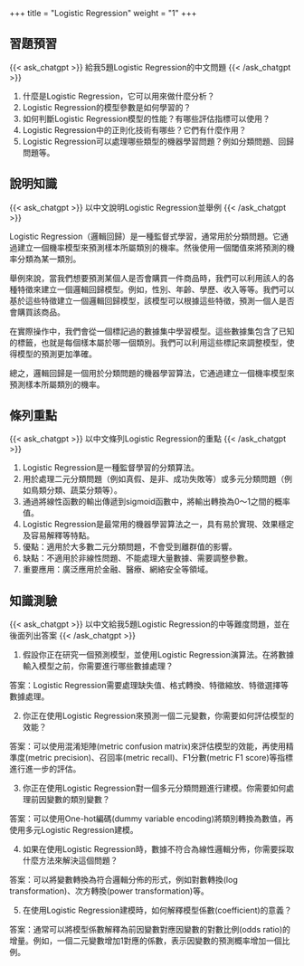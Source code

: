 +++
title = "Logistic Regression"
weight = "1"
+++
## 習題預習
{{< ask_chatgpt >}}
給我5題Logistic Regression的中文問題
{{< /ask_chatgpt >}}

1. 什麼是Logistic Regression，它可以用來做什麼分析？
2. Logistic Regression的模型參數是如何學習的？
3. 如何判斷Logistic Regression模型的性能？有哪些評估指標可以使用？
4. Logistic Regression中的正則化技術有哪些？它們有什麼作用？
5. Logistic Regression可以處理哪些類型的機器學習問題？例如分類問題、回歸問題等。   

## 說明知識
{{< ask_chatgpt >}}
以中文說明Logistic Regression並舉例
{{< /ask_chatgpt >}}

Logistic Regression（邏輯回歸）是一種監督式學習，通常用於分類問題。它通過建立一個機率模型來預測樣本所屬類別的機率。然後使用一個閾值來將預測的機率分類為某一類別。

舉例來說，當我們想要預測某個人是否會購買一件商品時，我們可以利用該人的各種特徵來建立一個邏輯回歸模型。例如，性別、年齡、學歷、收入等等。我們可以基於這些特徵建立一個邏輯回歸模型，該模型可以根據這些特徵，預測一個人是否會購買該商品。

在實際操作中，我們會從一個標記過的數據集中學習模型。這些數據集包含了已知的標籤，也就是每個樣本屬於哪一個類別。我們可以利用這些標記來調整模型，使得模型的預測更加準確。

總之，邏輯回歸是一個用於分類問題的機器學習算法，它通過建立一個機率模型來預測樣本所屬類別的機率。   

## 條列重點
{{< ask_chatgpt >}}
以中文條列Logistic Regression的重點
{{< /ask_chatgpt >}}

1. Logistic Regression是一種監督學習的分類算法。
2. 用於處理二元分類問題（例如真假、是非、成功失敗等）或多元分類問題（例如鳥類分類、蔬菜分類等）。
3. 通過將線性函數的輸出傳遞到sigmoid函數中，將輸出轉換為0～1之間的概率值。
4. Logistic Regression是最常用的機器學習算法之一，具有易於實現、效果穩定及容易解釋等特點。
5. 優點：適用於大多數二元分類問題，不會受到離群值的影響。
6. 缺點：不適用於非線性問題、不能處理大量數據、需要調整參數。
7. 重要應用：廣泛應用於金融、醫療、網絡安全等領域。   

## 知識測驗
{{< ask_chatgpt >}}
以中文給我5題Logistic Regression的中等難度問題，並在後面列出答案
{{< /ask_chatgpt >}}

1. 假設你正在研究一個預測模型，並使用Logistic Regression演算法。在將數據輸入模型之前，你需要進行哪些數據處理？

答案：Logistic Regression需要處理缺失值、格式轉換、特徵縮放、特徵選擇等數據處理。

2. 你正在使用Logistic Regression來預測一個二元變數，你需要如何評估模型的效能？

答案：可以使用混淆矩陣(metric confusion matrix)來評估模型的效能，再使用精準度(metric precision)、召回率(metric recall)、F1分數(metric F1 score)等指標進行進一步的評估。

3. 你正在使用Logistic Regression對一個多元分類問題進行建模。你需要如何處理前因變數的類別變數？

答案：可以使用One-hot編碼(dummy variable encoding)將類別轉換為數值，再使用多元Logistic Regression建模。

4. 如果在使用Logistic Regression時，數據不符合為線性邏輯分佈，你需要採取什麼方法來解決這個問題？

答案：可以將變數轉換為符合邏輯分佈的形式，例如對數轉換(log transformation)、次方轉換(power transformation)等。

5. 在使用Logistic Regression建模時，如何解釋模型係數(coefficient)的意義？

答案：通常可以將模型係數解釋為前因變數對應因變數的對數比例(odds ratio)的增量。例如，一個二元變數增加1對應的係數，表示因變數的預測概率增加一個比例。   


